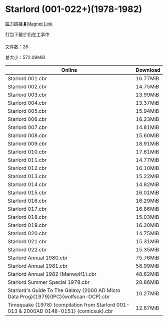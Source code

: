 # Starlord (001-022+)(1978-1982)

[磁力链接⬇Magnet Link](magnet:?xt=urn:btih:0cf505cf3fcc2193816edd439a6d3a6e4c3d87e9&dn=Starlord%20%28001-022%2B%29%281978-1982%29)

打包下载📦仍在工事中

文件数：28

总大小：572.09MiB

Online | Download
--- | ---
Starlord 001.cbr | 16.77MiB
Starlord 002.cbr | 14.75MiB
Starlord 003.cbr | 13.99MiB
Starlord 004.cbr | 13.37MiB
Starlord 005.cbr | 15.94MiB
Starlord 006.cbr | 16.23MiB
Starlord 007.cbr | 14.81MiB
Starlord 008.cbr | 15.60MiB
Starlord 009.cbr | 18.91MiB
Starlord 010.cbr | 17.61MiB
Starlord 011.cbr | 14.77MiB
Starlord 012.cbr | 16.10MiB
Starlord 013.cbr | 15.22MiB
Starlord 014.cbr | 14.82MiB
Starlord 015.cbr | 16.01MiB
Starlord 016.cbr | 16.29MiB
Starlord 017.cbr | 16.86MiB
Starlord 018.cbr | 15.03MiB
Starlord 019.cbr | 16.20MiB
Starlord 020.cbr | 14.75MiB
Starlord 021.cbr | 15.31MiB
Starlord 022.cbr | 15.35MiB
Starlord Annual 1980.cbr | 75.76MiB
Starlord Annual 1981.cbr | 58.99MiB
Starlord Annual 1982 (Manwolf1).cbr | 48.62MiB
Starlord Summer Special 1978.cbr | 20.86MiB
Starlord's Guide To The Galaxy (2000 AD Micro Data Prog)(1979)(IPC)(wolfscan-DCP).cbr | 10.27MiB
Timequake (1978) (compilation from Starlord 001-013 & 2000AD 0148-0151) (comicsuk).cbr | 12.87MiB
